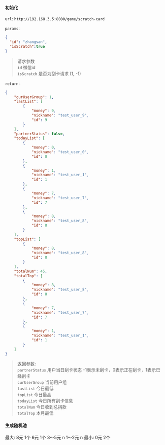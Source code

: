 
#### 初始化

`url`: `http://192.168.3.5:8080/game/scratch-card`

`params`:

```json
{
  "id": "zhangsan",
  "isScratch":true
}
```
> 请求参数  
> `id` 微信id  
> `isScratch` 是否为刮卡请求 (1, -1)  

`return`:
```json
{
    "curUserGroup": 1,
    "lastList": [
        {
            "money": 9,
            "nickname": "test_user_9",
            "id": 9
        }
    ],
    "partnerStatus": false,
    "todayList": [
        {
            "money": 0,
            "nickname": "test_user_0",
            "id": 0
        },
        {
            "money": 1,
            "nickname": "test_user_1",
            "id": 1
        },
        {
            "money": 7,
            "nickname": "test_user_7",
            "id": 7
        },
        {
            "money": 8,
            "nickname": "test_user_8",
            "id": 8
        }
    ],
    "topList": [
        {
            "money": 8,
            "nickname": "test_user_8",
            "id": 8
        }
    ],
    "totalNum": 45,
    "totalTop": [
        {
            "money": 8,
            "nickname": "test_user_8",
            "id": 8
        },
        {
            "money": 7,
            "nickname": "test_user_7",
            "id": 7
        },
        {
            "money": 1,
            "nickname": "test_user_1",
            "id": 1
        }
    ]
}
```

> 返回参数:  
> `partnerStatus` 用户当日刮卡状态 -1表示未刮卡，0表示正在刮卡，1表示已经刮卡  
> `curUserGroup` 当前用户组  
> `lastList` 今日最低   
> `topList` 今日最高  
> `todayList` 今日所有刮卡信息  
> `totalNum` 今日收到总捐款  
> `totalTop` 本月最佳

#### 生成随机池

最大:   8元  1个
       6元  1个
     3～5元   n
     1～2元   n
最小:   0元  2个

